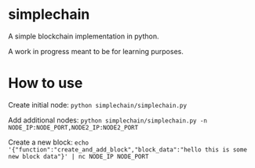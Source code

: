 # simplechain
A simple blockchain implementation in python.

A work in progress meant to be for learning purposes.

# How to use

Create initial node: `python simplechain/simplechain.py`

Add additional nodes: `python simplechain/simplechain.py -n NODE_IP:NODE_PORT,NODE2_IP:NODE2_PORT`

Create a new block: `echo '{"function":"create_and_add_block","block_data":"hello this is some new block data"}' | nc NODE_IP NODE_PORT`
